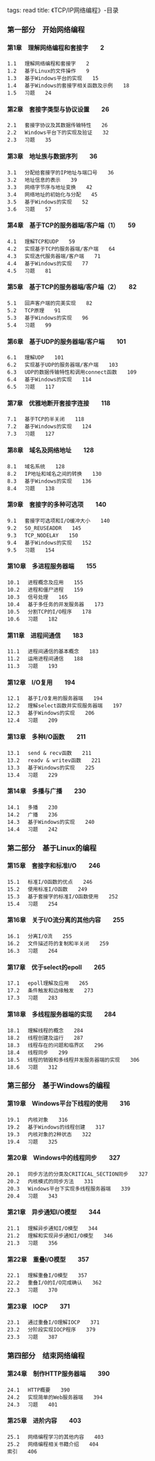 tags: read
title: 《TCP/IP网络编程》-目录

### 第一部分　开始网络编程


#### 第1章　理解网络编程和套接字　　2

	1.1 　理解网络编程和套接字　　2
	1.2 　基于Linux的文件操作　　9
	1.3 　基于Windows平台的实现　　15
	1.4 　基于Windows的套接字相关函数及示例　　18
	1.5 　习题　　24

#### 第2章　套接字类型与协议设置　　26

	2.1 　套接字协议及其数据传输特性　　26
	2.2 　Windows平台下的实现及验证　　32
	2.3 　习题　　35

#### 第3章　地址族与数据序列　　36

	3.1 　分配给套接字的IP地址与端口号　　36
	3.2 　地址信息的表示　　39
	3.3 　网络字节序与地址变换　　42
	3.4 　网络地址的初始化与分配　　45
	3.5 　基于Windows的实现　　52
	3.6 　习题　　57

#### 第4章　基于TCP的服务器端/客户端（1）　　59

	4.1 　理解TCP和UDP　　59
	4.2 　实现基于TCP的服务器端/客户端　　64
	4.3 　实现迭代服务器端/客户端　　71
	4.4 　基于Windows的实现　　77
	4.5 　习题　　81

#### 第5章　基于TCP的服务器端/客户端（2）　　82

	5.1 　回声客户端的完美实现　　82
	5.2 　TCP原理　　91
	5.3 　基于Windows的实现　　96
	5.4 　习题　　99

#### 第6章　基于UDP的服务器端/客户端　　101

	6.1 　理解UDP　　101
	6.2 　实现基于UDP的服务器端/客户端　　103
	6.3 　UDP的数据传输特性和调用connect函数　　109
	6.4 　基于Windows的实现　　114
	6.5 　习题　　117

#### 第7章　优雅地断开套接字连接　　118

	7.1 　基于TCP的半关闭　　118
	7.2 　基于Windows的实现　　124
	7.3 　习题　　127

#### 第8章　域名及网络地址　　128

	8.1 　域名系统　　128
	8.2 　IP地址和域名之间的转换　　130
	8.3 　基于Windows的实现　　136
	8.4 　习题　　138

#### 第9章　套接字的多种可选项　　140

	9.1 　套接字可选项和I/O缓冲大小　　140
	9.2 　SO_REUSEADDR　　145
	9.3 　TCP_NODELAY　　150
	9.4 　基于Windows的实现　　152
	9.5 　习题　　154

#### 第10章　多进程服务器端　　155

	10.1 　进程概念及应用　　155
	10.2 　进程和僵尸进程　　159
	10.3 　信号处理　　165
	10.4 　基于多任务的并发服务器　　173
	10.5 　分割TCP的I/O程序　　178
	10.6 　习题　　182

#### 第11章　进程间通信　　183

	11.1 　进程间通信的基本概念　　183
	11.2 　运用进程间通信　　188
	11.3 　习题　　193

#### 第12章　I/O复用　　194

	12.1 　基于I/O复用的服务器端　　194
	12.2 　理解select函数并实现服务器端　　197
	12.3 　基于Windows的实现　　206
	12.4 　习题　　209

#### 第13章　多种I/O函数　　211

	13.1 　send & recv函数　　211
	13.2 　readv & writev函数　　221
	13.3 　基于Windows的实现　　225
	13.4 　习题　　229

#### 第14章　多播与广播　　230

	14.1 　多播　　230
	14.2 　广播　　236
	14.3 　基于Windows的实现　　240
	14.4 　习题　　242

### 第二部分　基于Linux的编程


#### 第15章　套接字和标准I/O　　246

	15.1 　标准I/O函数的优点　　246
	15.2 　使用标准I/O函数　　249
	15.3 　基于套接字的标准I/O函数使用　　252
	15.4 　习题　　254

#### 第16章　关于I/O流分离的其他内容　　255

	16.1 　分离I/O流　　255
	16.2 　文件描述符的复制和半关闭　　259
	16.3 　习题　　264

#### 第17章　优于select的epoll　　265

	17.1 　epoll理解及应用　　265
	17.2 　条件触发和边缘触发　　273
	17.3 　习题　　283

#### 第18章　多线程服务器端的实现　　284

	18.1 　理解线程的概念　　284
	18.2 　线程创建及运行　　287
	18.3 　线程存在的问题和临界区　　296
	18.4 　线程同步　　299
	18.5 　线程的销毁和多线程并发服务器端的实现　　306
	18.6 　习题　　312

### 第三部分　基于Windows的编程


#### 第19章　Windows平台下线程的使用　　316

	19.1 　内核对象　　316
	19.2 　基于Windows的线程创建　　317
	19.3 　内核对象的2种状态　　322
	19.4 　习题　　325

#### 第20章　Windows中的线程同步　　327

	20.1 　同步方法的分类及CRITICAL_SECTION同步　　327
	20.2 　内核模式的同步方法　　331
	20.3 　Windows平台下实现多线程服务器端　　339
	20.4 　习题　　343

#### 第21章　异步通知I/O模型　　344

	21.1 　理解异步通知I/O模型　　344
	21.2 　理解和实现异步通知I/O模型　　346
	21.3 　习题　　356

#### 第22章　重叠I/O模型　　357

	22.1 　理解重叠I/O模型　　357
	22.2 　重叠I/O的I/O完成确认　　362
	22.3 　习题　　370

#### 第23章　IOCP　　371

	23.1 　通过重叠I/O理解IOCP　　371
	23.2 　分阶段实现IOCP程序　　379
	23.3 　习题　　387

### 第四部分　结束网络编程


#### 第24章　制作HTTP服务器端　　390

	24.1 　HTTP概要　　390
	24.2 　实现简单的Web服务器端　　394
	24.3 　习题　　401

#### 第25章　进阶内容　　403

	25.1 　网络编程学习的其他内容　　403
	25.2 　网络编程相关书籍介绍　　404
	索引　　406 